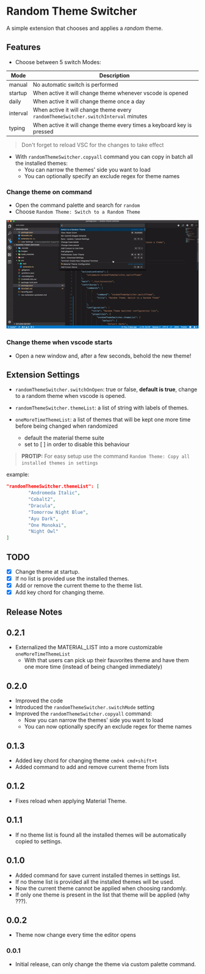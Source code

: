 # Random Theme Switcher

A simple extension that chooses and applies a *random* theme.

## Features

* Choose between 5 switch Modes:

| Mode     | Description                                                                         |
| -------- | ----------------------------------------------------------------------------------- |
| manual   | No automatic switch is performed                                                    |
| startup  | When active it will change theme whenever vscode is opened                          |
| daily    | When active it will change theme once a day                                         |
| interval | When active it will change theme every `randomThemeSwitcher.switchInterval` minutes |
| typing   | When active it will change theme every times a keyboard key is pressed              |

> Don't forget to reload VSC for the changes to take effect

* With `randomThemeSwitcher.copyall` command you can copy in batch all the installed themes:
  * You can narrow the themes' side you want to load
  * You can optionally specify an exclude regex for theme names

### Change theme on command

- Open the command palette and search for `random`
- Choose `Random Theme: Switch to a Random Theme`

![Change the current Theme](media/rts.gif)

### Change theme when vscode starts

- Open a new window and, after a few seconds, behold the new theme!

## Extension Settings

- `randomThemeSwitcher.switchOnOpen`: true or false, __default is true__, change to a random theme when vscode is opened.

- `randomThemeSwitcher.themeList`: a list of string with labels of themes.

- `oneMoreTimeThemeList`: a list of themes that will be kept one more time before being changed when randomized
  - default the material theme suite
  - set to [ ] in order to disable this behaviour

> __PROTIP:__ For easy setup use the command `Random Theme: Copy all installed themes in settings`

example:

```json
"randomThemeSwitcher.themeList": [
        "Andromeda Italic",
        "Cobalt2",
        "Dracula",
        "Tomorrow Night Blue",
        "Ayu Dark",
        "One Monokai",
        "Night Owl"
]
```

## TODO

- [x] Change theme at startup.
- [x] If no list is provided use the installed themes.
- [x] Add or remove the current theme to the theme list.
- [x] Add key chord for changing theme.

## Release Notes

## 0.2.1

- Externalized the MATERIAL_LIST into a more customizable `oneMoreTimeThemeList`
  - With that users can pick up their fauvorites theme and have them one more time (instead of being changed immediately) 

## 0.2.0

- Improved the code
- Introduced the `randomThemeSwitcher.switchMode` setting
- Improved the `randomThemeSwitcher.copyall` command:
  - Now you can narrow the themes' side you want to load
  - You can now optionally specify an exclude regex for theme names 

## 0.1.3

- Added key chord for changing theme `cmd+k cmd+shift+t`
- Added command to add and remove current theme from lists

## 0.1.2

- Fixes reload when applying Material Theme.

## 0.1.1

- If no theme list is found all the installed themes will be automatically copied to settings.

## 0.1.0

- Added command for save current installed themes in settings list.
- If no theme list is provided all the installed themes will be used.
- Now the current theme cannot be applied when choosing randomly.
- If only one theme is present in the list that theme will be applied (why ???).

## 0.0.2

- Theme now change every time the editor opens

### 0.0.1

- Initial release, can only change the theme via custom palette command.
